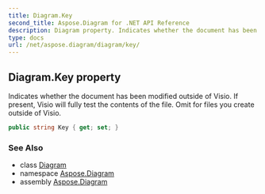 ```yaml
---
title: Diagram.Key
second_title: Aspose.Diagram for .NET API Reference
description: Diagram property. Indicates whether the document has been modified outside of Visio. If present Visio will fully test the contents of the file. Omit for files you create outside of Visio
type: docs
url: /net/aspose.diagram/diagram/key/
---
```

## Diagram.Key property

Indicates whether the document has been modified outside of Visio. If present, Visio will fully test the contents of the file. Omit for files you create outside of Visio.

```csharp
public string Key { get; set; }
```

### See Also

* class [Diagram](../)
* namespace [Aspose.Diagram](../../diagram/)
* assembly [Aspose.Diagram](../../../)


